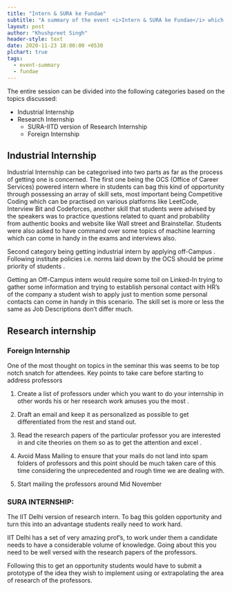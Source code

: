 ```yaml
---
title: "Intern & SURA ke Fundae"
subtitle: "A summary of the event <i>Intern & SURA ke Fundae</i> which was organized on Nov 19"
layout: post
author: "Khushpreet Singh"
header-style: text
date: 2020-11-23 18:00:00 +0530
plchart: true
tags:
  - event-summary
  - fundae
---
```



The entire session can be divided into the following categories based on the topics discussed:
* Industrial Internship
* Research Internship
	- SURA-IITD version of Research Internship
	- Foreign Internship


## Industrial Internship

Industrial Internship can be categorised into two parts as far as the process of getting one is concerned. The first one being the OCS (Office of Career Services) powered intern where in students can bag this kind of opportunity through possessing an array of skill sets, most important being Competitive Coding which can be practised on various platforms like LeetCode, Interview Bit and Codeforces, another skill that students were advised by the speakers was to practice questions related to quant and probability  from authentic books and website like Wall street and Brainstellar. Students were also asked to have command over some topics of machine learning which can come in handy in the exams and interviews also.


Second category being getting industrial intern by applying off-Campus .
Following institute policies i.e. norms laid down by the OCS should be prime priority of students .

Getting an Off-Campus intern would require some toil on Linked-In trying to gather some information and trying to establish personal contact with HR’s of the company a student wish to apply just to mention some personal contacts can come in handy in this scenario. The skill set is more or less the same as Job Descriptions don’t differ much.

## Research internship

### Foreign Internship
One of the most thought on topics in the seminar this was seems to be top notch snatch for attendees. Key points to take care before starting to address professors

1.  Create a list of professors under which you want to do your internship in other words his or her research work amuses you the most .

2. Draft an email and keep it as personalized as possible to get differentiated from the rest and stand out.

3. Read the research papers of the particular professor you are interested in and cite theories on them so as to get the attention and excel .

4. Avoid Mass Mailing to ensure that your mails do not land into spam folders of professors and this point should be much taken care  of this time considering the unprecedented and rough time we are dealing with.

5. Start mailing the professors around Mid November


### SURA INTERNSHIP:

The IIT Delhi version of research intern. To bag this golden opportunity and turn this into an advantage students really need to work hard.

IIT Delhi has a set of very amazing prof’s, to work under them a candidate needs to have a considerable volume  of knowledge. Going about this you need to be well versed with the research papers of the professors.

Following this to get an opportunity students would have to submit a prototype of the idea they wish to implement using or extrapolating the area of research of the professors.













